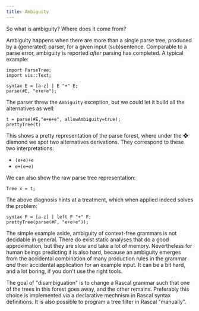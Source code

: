 ```yaml
---
title: Ambiguity
---
```


So what is ambiguity? Where does it come from?

Ambiguity happens when there are more than a single parse tree, produced by a (generated) parser, for a given input (sub)sentence.
Comparable to a parse error, ambiguity is reported _after_ parsing has completed. A typical
example:

```rascal-prepare
import ParseTree;
import vis::Text;
```

```rascal-shell,continue,error
syntax E = [a-z] | E "+" E;
parse(#E, "e+e+e");
```

The parser threw the `Ambiguity` exception, but we could let it build all the alternatives as well:
```rascal-shell,continue
t = parse(#E,"e+e+e", allowAmbiguity=true);
prettyTree(t)
```

This shows a pretty representation of the parse forest, where under the ❖ diamond we spot two
alternatives derivations. They correspond to these two interpretations:
* `(e+e)+e`
* `e+(e+e)`

We can also show the raw parse tree representation:
```rascal-shell,continue
Tree x = t;
```

The above diagnosis hints at a treatment, which when applied indeed solves the problem:
```rascal-shell,continue
syntax F = [a-z] | left F "+" F;
prettyTree(parse(#F, "e+e+e"));
```

The simple example aside, ambiguity of context-free grammars is not decidable in general. There do exist static analyses
that do a good approximation, but they are slow and take a lot of memory. Nevertheless for human beings predicting it is also hard, because an
ambiguity emerges from the accidental combination of many production rules in the grammar _and_
their accidental application for an example input. It can be a bit hard, and a lot boring, if you don't use the right tools.

The goal of "disambiguation" is to change a Rascal grammar such that one of the trees in this forest
goes away, and the other remains. Preferably this choice is implemented via a declarative mechnism
in Rascal syntax definitions. It is also possible to program a tree filter in Rascal "manually".

